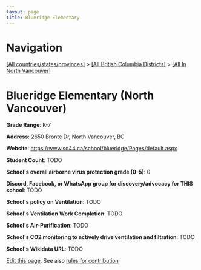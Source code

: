 ```yaml
---
layout: page
title: Blueridge Elementary
---
```

# Navigation

[[All countries/states/provinces]](../../..) > [[All British Columbia Districts]](../..) > [[All In North Vancouver]](..)

# Blueridge Elementary (North Vancouver)

**Grade Range**: K-7

**Address**: 2650 Bronte Dr, North Vancouver, BC

**Website**: <https://www.sd44.ca/school/blueridge/Pages/default.aspx>

**Student Count**: TODO

**School's overall airborne virus protection grade (0-5)**: 0

**Discord, Facebook, or WhatsApp group for discovery/advocacy for THIS school**: TODO

**School's policy on Ventilation**: TODO

**School's Ventilation Work Completion**: TODO

**School's Air-Purification**: TODO

**School's CO2 monitoring to actively drive ventilation and filtration**: TODO

**School's Wikidata URL**: TODO


[Edit this page](https://github.com/ventilate-schools/BC/edit/main/./North_Vancouver/Blueridge_Elementary.md). See also [rules for contribution](../../../contribution-rules/)